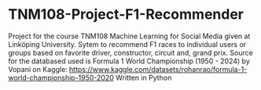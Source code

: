 # TNM108-Project-F1-Recommender
Project for the course TNM108 Machine Learning for Social Media given at Linköping University. Sytem to recommend F1 races to individual users or groups based on favorite driver, constructor, circuit and, grand prix.
Source for the databased used is Formula 1 World Championship (1950 - 2024) by Vopani on Kaggle:
https://www.kaggle.com/datasets/rohanrao/formula-1-world-championship-1950-2020 
Written in Python
